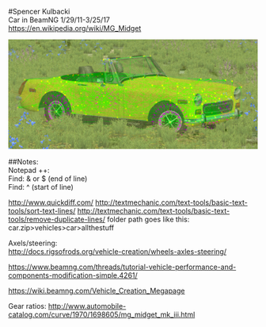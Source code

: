 #Spencer Kulbacki  
Car in BeamNG 1/29/11-3/25/17  
https://en.wikipedia.org/wiki/MG_Midget  

![A recent progress picture.](https://github.com/akaStanley/BeamNG_Car/blob/master/Pictures/Progress%20Pics/rHeader.PNG)

##Notes:  
Notepad ++:  
Find: & or $ (end of line)  
Find: ^ (start of line) 

http://www.quickdiff.com/
http://textmechanic.com/text-tools/basic-text-tools/sort-text-lines/
http://textmechanic.com/text-tools/basic-text-tools/remove-duplicate-lines/
folder path goes like this:   
car.zip>vehicles>car>allthestuff  

Axels/steering:  
http://docs.rigsofrods.org/vehicle-creation/wheels-axles-steering/

https://www.beamng.com/threads/tutorial-vehicle-performance-and-components-modification-simple.4261/

https://wiki.beamng.com/Vehicle_Creation_Megapage

Gear ratios: 
http://www.automobile-catalog.com/curve/1970/1698605/mg_midget_mk_iii.html
